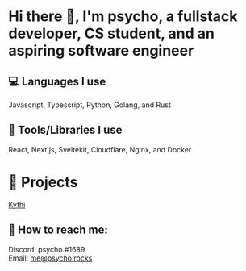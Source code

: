 # Hi there 👋, I'm psycho, a fullstack developer, CS student, and an aspiring software engineer

💻 Languages I use
---
Javascript, Typescript, Python, Golang, and Rust

🔨 Tools/Libraries I use
---
React, Next.js, Sveltekit, Cloudflare, Nginx, and Docker

📃 Projects
=========
[Kythi](https://beta.kythi.co)

💌 How to reach me:
---
Discord: psycho.#1689\
Email: me@psycho.rocks



<!--
**whospsycho/whospsycho** is a ✨ _special_ ✨ repository because its `README.md` (this file) appears on your GitHub profile.

Here are some ideas to get you started:

- 🔭 I’m currently working on ...
- 🌱 I’m currently learning ...
- 👯 I’m looking to collaborate on ...
- 🤔 I’m looking for help with ...
- 💬 Ask me about ...
- 📫 How to reach me: ...
- 😄 Pronouns: ...
- ⚡ Fun fact: ...
-->
